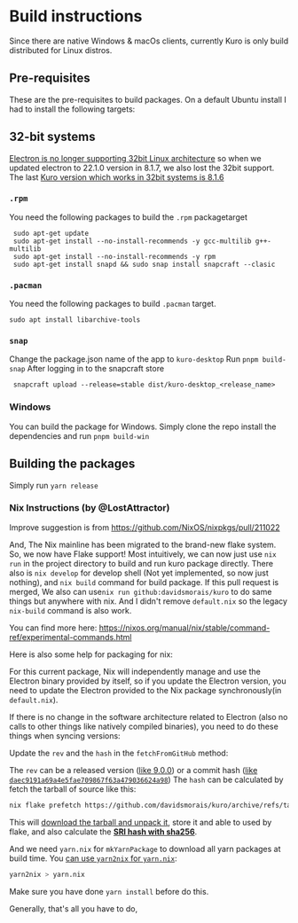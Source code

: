 # Build instructions
Since there are native Windows & macOs clients, currently Kuro is only build distributed for Linux distros.

## Pre-requisites
These are the pre-requisites to build packages. On a default Ubuntu install I had to install the following targets:

## 32-bit systems
[Electron is no longer supporting 32bit Linux architecture](https://www.electronjs.org/blog/linux-32bit-support) so when we updated electron to 22.1.0 version in 8.1.7, we also lost the 32bit support.
The last [Kuro version which works in 32bit systems is 8.1.6](https://github.com/davidsmorais/kuro/releases/tag/v8.1.6)
### `.rpm`
You need the following packages to build the `.rpm` packagetarget
```
 sudo apt-get update
 sudo apt-get install --no-install-recommends -y gcc-multilib g++-multilib
 sudo apt-get install --no-install-recommends -y rpm
 sudo apt-get install snapd && sudo snap install snapcraft --clasic
```

### `.pacman`
You need the following packages to build `.pacman` target.
```
sudo apt install libarchive-tools
```

### `snap`
Change the package.json name of the app to `kuro-desktop`
Run `pnpm build-snap`
After logging in to the snapcraft store
```
 snapcraft upload --release=stable dist/kuro-desktop_<release_name>
```


### Windows
You can build the package for Windows. Simply clone the repo install the dependencies and run `pnpm build-win`



## Building the packages
Simply run `yarn release`



### Nix Instructions (by @LostAttractor)
Improve suggestion is from https://github.com/NixOS/nixpkgs/pull/211022

And, The Nix mainline has been migrated to the brand-new flake system. So, we now have Flake support!
Most intuitively, we can now just use `nix run` in the project directory to build and run kuro package directly.
There also is `nix develop` for develop shell (Not yet implemented, so now just nothing), and `nix build` command for build package.
If this pull request is merged, We also can use`nix run github:davidsmorais/kuro` to do same things but anywhere with nix.
And I didn't remove `default.nix` so the legacy `nix-build` command is also work.

You can find more here: https://nixos.org/manual/nix/stable/command-ref/experimental-commands.html

Here is also some help for packaging for nix:

For this current package, Nix will independently manage and use the Electron binary provided by itself, so if you update the Electron version, you need to update the Electron provided to the Nix package synchronously(in `default.nix`).

If there is no change in the software architecture related to Electron (also no calls to other things like natively compiled binaries), you need to do these things when syncing versions:

Update the `rev` and the `hash` in the `fetchFromGitHub` method:

The `rev` can be a released version ([like 9.0.0](https://github.com/davidsmorais/kuro/releases/tag/v9.0.0)) or a commit hash ([like `daec9191a69a4e5fae709867f63a479036624a98`](https://github.com/davidsmorais/kuro/commit/daec9191a69a4e5fae709867f63a479036624a98))
The `hash` can be calculated by fetch the tarball of source like this:
```sh
nix flake prefetch https://github.com/davidsmorais/kuro/archive/refs/tags/v9.0.0.tar.gz
```
This will [download the tarball and unpack it](https://nixos.org/manual/nix/stable/command-ref/new-cli/nix3-flake-prefetch.html), store it and able to used by flake, and also calculate the **[SRI hash with sha256](https://github.com/NixOS/nixpkgs/issues/191128#issuecomment-1246030466)**.

And we need `yarn.nix` for `mkYarnPackage` to download all yarn packages at build time. You [can use `yarn2nix` for `yarn.nix`](https://nixos.wiki/wiki/Node.js#Packaging_with_yarn2nix):
```sh
yarn2nix > yarn.nix
```
Make sure you have done `yarn install` before do this.

Generally, that's all you have to do,
